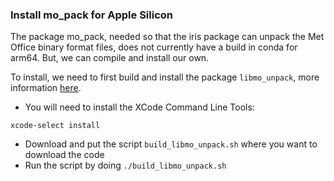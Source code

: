 ### Install mo_pack for Apple Silicon

The package mo_pack, needed so that the iris package can unpack the Met Office binary format files, does not currently have a build in conda for arm64. But, we can compile and install our own.

To install, we need to first build and install the package `libmo_unpack`, more information [here](https://github.com/SciTools/libmo_unpack).

- You will need to install the XCode Command Line Tools:
```
xcode-select install
```
- Download and put the script `build_libmo_unpack.sh` where you want to download the code
- Run the script by doing `./build_libmo_unpack.sh`